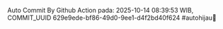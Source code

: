 Auto Commit By Github Action pada: 2025-10-14 08:39:53 WIB, COMMIT_UUID 629e9ede-bf86-49d0-9ee1-d4f2bd40f624 #autohijau🗿

